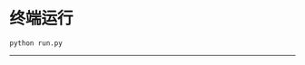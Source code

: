 # 终端运行

```shell
python run.py
```
************************************************************************************************************************************************************************************************************************************************************************************************************************************************************************************************************************************************************************************************************************************************************************************************************************************************************************************************************************************************************************************************************************************************************************************************************************************************************************************************************************************************************************************************************************************************************************************************************************************************************************************************************************************